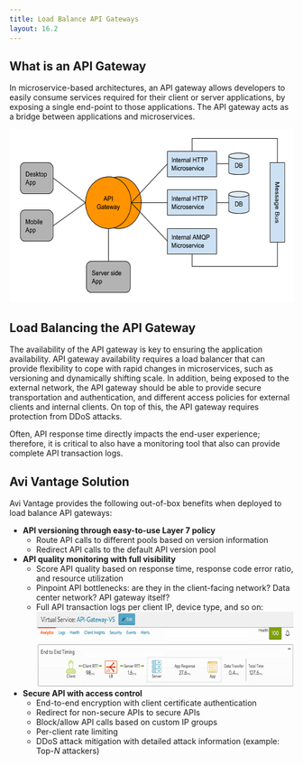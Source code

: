 ```yaml
---
title: Load Balance API Gateways
layout: 16.2
---
```

## What is an API Gateway

In microservice-based architectures, an API gateway allows developers to easily consume services required for their client or server applications, by exposing a single end-point to those applications. The API gateway acts as a bridge between applications and microservices.

<a href="img/API-Gateway.png"><img class="alignnone size-full wp-image-204" src="img/API-Gateway.png" alt="API Gateway" width="590" height="307"></a>

## Load Balancing the API Gateway

The availability of the API gateway is key to ensuring the application availability. API gateway availability requires a load balancer that can provide flexibility to cope with rapid changes in microservices, such as versioning and dynamically shifting scale. In addition, being exposed to the external network, the API gateway should be able to provide secure transportation and authentication, and different access policies for external clients and internal clients. On top of this, the API gateway requires protection from DDoS attacks.

Often, API response time directly impacts the end-user experience; therefore, it is critical to also have a monitoring tool that also can provide complete API transaction logs.

## Avi Vantage Solution

Avi Vantage provides the following out-of-box benefits when deployed to load balance API gateways:

* **API versioning through easy-to-use Layer 7 policy**  
    * Route API calls to different pools based on version information 
    * Redirect API calls to the default API version pool 
* **API quality monitoring with full visibility**  
    * Score API quality based on response time, response code error ratio, and resource utilization 
    * Pinpoint API bottlenecks: are they in the client-facing network? Data center network? API gateway itself? 
    * Full API transaction logs per client IP, device type, and so on: <a href="img/API-Gateway2.png"><img class="alignnone size-full wp-image-205" src="img/API-Gateway2.png" alt="API Gateway2" width="622" height="133"></a> 
* **Secure API with access control**  
    * End-to-end encryption with client certificate authentication 
    * Redirect for non-secure APIs to secure APIs 
    * Block/allow API calls based on custom IP groups 
    * Per-client rate limiting 
    * DDoS attack mitigation with detailed attack information (example: Top-*N* attackers)      